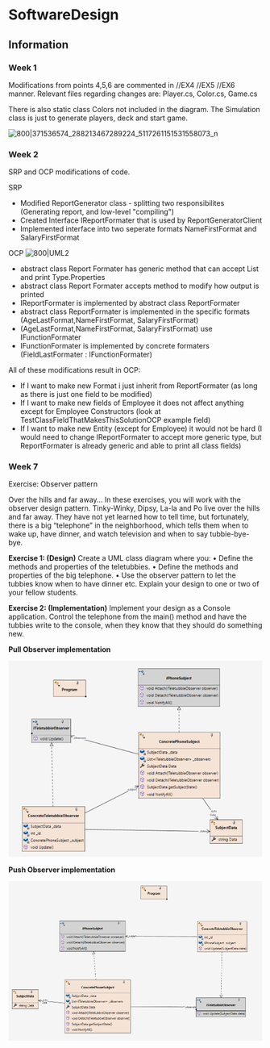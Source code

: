 # SoftwareDesign

## Information

### Week 1
Modifications from points 4,5,6 are commented in //EX4 //EX5 //EX6 manner. Relevant files regarding changes are: Player.cs, Color.cs, Game.cs

There is also static class Colors not included in the diagram. The Simulation class is just to generate players, deck and start game.

![800|371536574_288213467289224_5117261151531558073_n](https://github.com/heyimjustalex/SoftwareDesign/assets/21158649/2fde04f5-e269-4639-b247-0da39b5727ff)

### Week 2

SRP and OCP modifications of code.

SRP

- Modified ReportGenerator class - splitting two responsibilites (Generating report, and low-level "compiling")
- Created Interface IReportFormater that is used by ReportGeneratorClient
- Implemented interface into two seperate formats NameFirstFormat and SalaryFirstFormat

OCP
![800|UML2](https://github.com/heyimjustalex/SoftwareDesign/assets/21158649/6bc58537-f6fb-4e03-9838-b3c56dd172ec)

- abstract class Report Formater has generic method that can accept List<T> and print Type.Properties
- abstract class Report Formater accepts method to modify how output is printed
- IReportFormater is implemented by abstract class ReportFormater
- abstract class ReportFormater is implemented in the specific formats (AgeLastFormat,NameFirstFormat, SalaryFirstFormat)
- (AgeLastFormat,NameFirstFormat, SalaryFirstFormat) use IFunctionFormater
- IFunctionFormater is implemented by concrete formaters (FieldLastFormater : IFunctionFormater)

All of these modifications result in OCP:
- If I want to make new Format i just inherit from ReportFormater (as long as there is just one field to be modified)
- If I want to make new fields of Employee it does not affect anything except for Employee Constructors (look at TestClassFieldThatMakesThisSolutionOCP example field)
- If I want to make new Entity (except for Employee) it would not be hard (I would need to change IReportFormater to accept more generic type, but ReportFormater is already generic and able to print all class fields) 


### Week 7

Exercise: Observer pattern

Over the hills and far away…
In these exercises, you will work with the observer design pattern.
Tinky-Winky, Dipsy, La-la and Po live over the hills and far away.
They have not yet learned how to tell time, but fortunately, there is a big “telephone” in the neighborhood, which tells
them when to wake up, have dinner, and watch television and when to say tubbie-bye-bye.

**Exercise 1: (Design)**
Create a UML class diagram where you:
• Define the methods and properties of the teletubbies.
• Define the methods and properties of the big telephone.
• Use the observer pattern to let the tubbies know when to have dinner etc.
Explain your design to one or two of your fellow students.

**Exercise 2: (Implementation)**
Implement your design as a Console application.
Control the telephone from the main() method and have the tubbies write to the console, when they know that they
should do something new.

**Pull Observer implementation**

![Pull](./Week%207/ObserverTeletubbiesPull/class.PNG)

**Push Observer implementation**

![Push](./Week%207/ObserverTeletubbiesPush/class_uml.PNG)